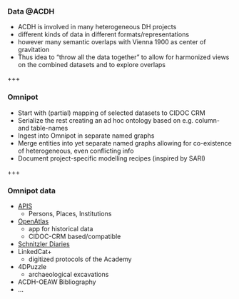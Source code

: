 ### Data @ACDH
- ACDH is involved in many heterogeneous DH projects <!-- .element: class="fragment" -->
- different kinds of data in different formats/representations <!-- .element: class="fragment" -->
- however many semantic overlaps with Vienna 1900 as center of  gravitation <!-- .element: class="fragment" -->
- Thus idea to “throw all the data together” to allow for harmonized views on the combined datasets and to explore overlaps <!-- .element: class="fragment" -->


+++


### Omnipot
- Start with (partial) mapping of selected datasets to CIDOC CRM <!-- .element: class="fragment" -->
- Serialize the rest creating an ad hoc ontology based on e.g. column- and table-names <!-- .element: class="fragment" -->
- Ingest into Omnipot in separate named graphs <!-- .element: class="fragment" -->
- Merge entities into yet separate named graphs allowing for co-existence of heterogeneous, even conflicting info <!-- .element: class="fragment" -->
- Document project-specific modelling recipes (inspired by SARI) <!-- .element: class="fragment" -->


+++


### Omnipot data
- [APIS](https://apis.acdh.oeaw.ac.at) <!-- .element: class="fragment" -->
	+ Persons, Places, Institutions <!-- .element: class="fragment" -->
- [OpenAtlas](https://openatlas.eu/) <!-- .element: class="fragment" -->
	+ app for historical data <!-- .element: class="fragment" -->
	+ CIDOC-CRM based/compatible <!-- .element: class="fragment" -->
- [Schnitzler Diaries](https://schnitzler-tagebuch.acdh.oeaw.ac.at/pages/index.html) <!-- .element: class="fragment" -->
- LinkedCat+ <!-- .element: class="fragment" -->
	+ digitized protocols of the Academy <!-- .element: class="fragment" -->
- 4DPuzzle <!-- .element: class="fragment" -->
	+ archaeological excavations <!-- .element: class="fragment" -->
- ACDH-OEAW Bibliography <!-- .element: class="fragment" -->
- ... <!-- .element: class="fragment" -->
